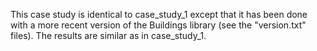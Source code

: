 This case study is identical to case_study_1 except that
it has been done with a more recent version of the Buildings
library (see the "version.txt" files).
The results are similar as in case_study_1.
